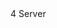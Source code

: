 <function name="COUNTER_GROUP_TELEMETRY" parent="stringtable" type="libraryfield">
	<description>
	</description>
	<value>4</value>
	<realm>Server</realm>
</function>